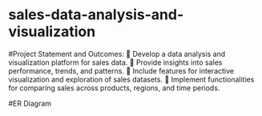 # sales-data-analysis-and-visualization

#Project Statement and Outcomes: 
	Develop a data analysis and visualization platform for sales data.
	Provide insights into sales performance, trends, and patterns.
	Include features for interactive visualization and exploration of sales datasets.
	Implement functionalities for comparing sales across products, regions, and time periods.

#ER Diagram

